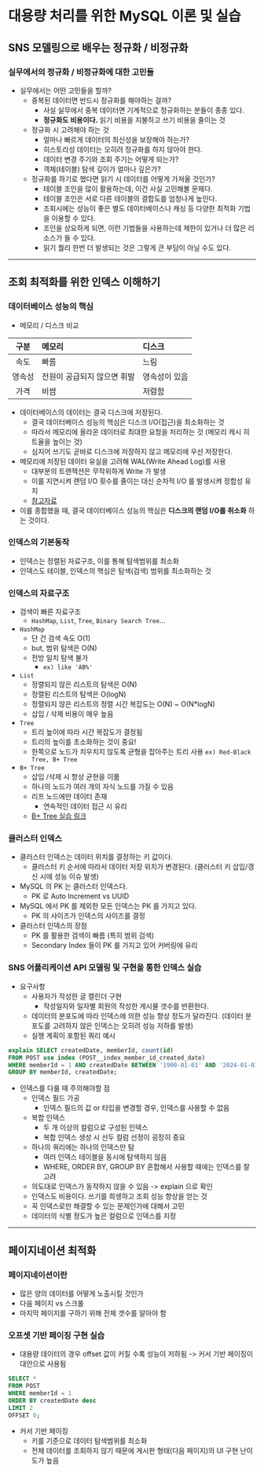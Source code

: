 # 대용량 처리를 위한 MySQL 이론 및 실습

## SNS 모델링으로 배우는 정규화 / 비정규화

### 실무에서의 정규화 / 비정규화에 대한 고민들
- 실무에서는 어떤 고민들을 할까?
  - 중복된 데이터면 반드시 정규화를 해야하는 걸까?
    - 사실 실무에서 중복 데이터면 기계적으로 정규화하는 분들이 종종 있다.
    - <b>정규화도 비용이다.</b> 읽기 비용을 지불하고 쓰기 비용을 줄이는 것
  - 정규화 시 고려해야 하는 것
    - 얼마나 빠르게 데이터의 최신성을 보장해야 하는가?
    - 히스토리성 데이터는 오히려 정규화를 하지 않아야 한다.
    - 데이터 변경 주기와 조회 주기는 어떻게 되는가?
    - 객체(테이블) 탐색 깊이가 얼마나 깊은가?
  - 정규화를 하기로 했다면 읽기 시 데이터를 어떻게 가져올 것인가?
    - 테이블 조인을 많이 활용하는데, 이건 사실 고민해볼 문제다.
    - 테이블 조인은 서로 다른 테이블의 결합도를 엄청나게 높인다.
    - 조회시에는 성능이 좋은 별도 데이터베이스나 캐싱 등 다양한 최적화 기법을 이용할 수 있다.
    - 조인을 상요하게 되면, 이런 기법들을 사용하는데 제한이 있거나 더 많은 리소스가 들 수 있다.
    - 읽기 퀄리 한번 더 발생되는 것은 그렇게 큰 부담이 아닐 수도 있다.

<hr>

## 조회 최적화를 위한 인덱스 이해하기

### 데이터베이스 성능의 핵심
- 메모리 / 디스크 비교

|  구분   | 메모리              | 디스크      |
|:-----:|:-----------------|:---------|
|  속도   | 빠름               | 느림       |
|  영속성  | 전원이 공급되지 않으면 휘발  | 영속성이 있음  |
|  가격   | 비쌈               | 저렴함      |

- 데이터베이스의 데이터는 결국 디스크에 저장된다.
  - 결국 데이터베이스 성능의 핵심은 디스크 I/O(접근)을 최소화하는 것
  - 따라서 메모리에 올라온 데이터로 최대한 요청을 처리하는 것 (메모리 캐시 히트율을 높이는 것)
  - 심지어 쓰기도 곧바로 디스크에 저장하지 않고 메모리에 우선 저장한다.
- 메모리에 저장된 데이터 유실을 고려해 WAL(Write Ahead Log)를 사용
  - 대부분의 트랜잭션은 무작위하게 Write 가 발생
  - 이를 지연시켜 랜덤 I/O 횟수를 줄이는 대신 순차적 I/O 를 발생시켜 정합성 유지
  - [참고자료](https://colin-scott.github.io/personal_website/research/interactive_latency.html)
- 이를 종합했을 때, 결국 데이터베이스 성능의 핵심은 <b>디스크의 랜덤 I/O를 취소화</b> 하는 것이다.

### 인덱스의 기본동작
- 인덱스는 정렬된 자료구조, 이를 통해 탐색범위를 최소화
- 인덱스도 테이블, 인덱스의 핵심은 탐색(검색) 범위를 최소화하는 것

### 인덱스의 자료구조
- 검색이 빠른 자료구조
  - `HashMap`, `List`, `Tree`, `Binary Search Tree`...
- `HashMap`
  - 단 건 검색 속도 O(1)
  - but, 범위 탐색은 O(N)
  - 전방 일치 탐색 불가
    - `ex) like 'AB%'`
- `List`
  - 정렬되지 않은 리스트의 탐색은 O(N)
  - 정렬된 리스트의 탐색은 O(logN)
  - 정렬되지 않은 리스트의 정렬 시간 복잡도는 O(N) ~ O(N*logN)
  - 삽입 / 삭제 비용이 매우 높음
- `Tree`
  - 트리 높이에 따라 시간 복잡도가 결정됨
  - 트리의 높이를 초소화하는 것이 중요!
  - 한쪽으로 노드가 치우치지 않도록 균형을 잡아주는 트리 사용
    `ex) Red-Black Tree, B+ Tree`
- `B+ Tree`
  - 삽입 /삭제 시 항상 균현을 이룸
  - 하나의 노드가 여러 개의 자식 노드를 가질 수 있음
  - 리프 노드에만 데이터 존재
    - 연속적인 데이터 접근 시 유리
  - [B+ Tree 실습 링크](https://www.cs.usfca.edu/~galles/visualization/BPlusTree.html)

### 클러스터 인덱스
- 클러스터 인덱스는 데이터 위치를 결정하는 키 값이다.
  - 클러스터 키 순서에 따라서 데이터 저장 위치가 변경된다. (클러스터 키 삽입/갱신 시에 성능 이슈 발생)
- MySQL 의 PK 는 클러스터 인덱스다.
  - PK 로 Auto Increment vs UUID
- MySQL 에서 PK 를 제외한 모든 인덱스는 PK 를 가지고 있다.
  - PK 의 사이즈가 인덱스의 사이즈를 결정
- 클러스터 인덱스의 장점
  - PK 를 활용한 검색이 빠름 (특히 범위 검색)
  - Secondary Index 들이 PK 를 가지고 있어 커버링에 유리

### SNS 어플리케이션 API 모델링 및 구현을 통한 인덱스 실습
- 요구사항
  - 사용자가 작성한 글 캘린더 구현
    - 작성일자와 일자별 회원의 작성한 게시물 갯수를 반환한다.
  - 데이터의 분포도에 따라 인덱스에 의한 성능 향상 정도가 달라진다. (데이터 분포도를 고려하지 않은 인덱스는 오히려 성능 저하를 발생)
  - 실행 계획이 포함된 쿼리 예시
```sql
explain SELECT createdDate, memberId, count(id)
FROM POST use index (POST__index_member_id_created_date)
WHERE memberId = 1 AND createdDate BETWEEN '1900-01-01' AND '2024-01-01'
GROUP BY memberId, createdDate;
```
- 인덱스를 다룰 때 주의해야할 점
  - 인덱스 필드 가공
    - 인덱스 필드의 값 or 타입을 변경할 경우, 인덱스를 사용할 수 없음
  - 복합 인덱스
    - 두 개 이상의 컬럼으로 구성된 인덱스
    - 복합 인덱스 생성 시 선두 컬럼 선정이 굉장히 중요
  - 하나의 쿼리에는 하나의 인덱스만 탐
    - 여러 인덱스 테이블을 동시에 탐색하지 않음
    - WHERE, ORDER BY, GROUP BY 혼합해서 사용할 때에는 인덱스를 잘 고려
  - 의도대로 인덱스가 동작하지 않을 수 있음 -> explain 으로 확인
  - 인덱스도 비용이다. 쓰기를 희생하고 조회 성능 향상을 얻는 것
  - 꼭 인덱스로만 해결할 수 있는 문제인가에 대해서 고민
  - 데이터의 식별 정도가 높은 컬럼으로 인덱스를 지정

<hr>

## 페이지네이션 최적화

### 페이지네이션이란
- 많은 양의 데이터를 어떻게 노출시킬 것인가
- 다음 페이지 vs 스크롤
- 마지막 페이지를 구하기 위해 전체 갯수를 알아야 함

### 오프셋 기반 페이징 구현 실습
- 대용량 데이터의 경우 offset 값이 커질 수록 성능이 저하됨 -> 커서 기반 페이징이 대안으로 사용됨 
```sql
SELECT *
FROM POST
WHERE memberId = 1
ORDER BY createdDate desc
LIMIT 2
OFFSET 0;
```
- 커서 기반 페이징
  - 키를 기준으로 데이터 탐색범위를 최소화
  - 전체 데이터를 조회하지 않기 때문에 게시판 형태(다음 페이지)의 UI 구현 난이도가 높음

